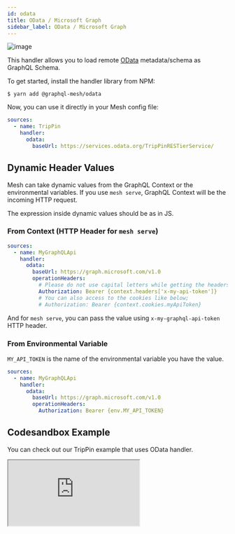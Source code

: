 ```yaml
---
id: odata
title: OData / Microsoft Graph
sidebar_label: OData / Microsoft Graph
---
```

![image](https://user-images.githubusercontent.com/20847995/79219762-87947a80-7e5b-11ea-903d-ba159935fa17.png)

This handler allows you to load remote [OData](https://www.odata.org/) metadata/schema as GraphQL Schema.

To get started, install the handler library from NPM:

```
$ yarn add @graphql-mesh/odata
```

Now, you can use it directly in your Mesh config file:

```yml
sources:
  - name: TripPin
    handler:
      odata:
        baseUrl: https://services.odata.org/TripPinRESTierService/
```
## Dynamic Header Values

Mesh can take dynamic values from the GraphQL Context or the environmental variables. If you use `mesh serve`, GraphQL Context will be the incoming HTTP request.

The expression inside dynamic values should be as in JS.

### From Context (HTTP Header for `mesh serve`)

```yml
sources:
  - name: MyGraphQLApi
    handler:
      odata:
        baseUrl: https://graph.microsoft.com/v1.0
        operationHeaders:
          # Please do not use capital letters while getting the headers
          Authorization: Bearer {context.headers['x-my-api-token']}
          # You can also access to the cookies like below;
          # Authorization: Bearer {context.cookies.myApiToken}
```

And for `mesh serve`, you can pass the value using `x-my-graphql-api-token` HTTP header.

### From Environmental Variable

`MY_API_TOKEN` is the name of the environmental variable you have the value.

```yml
sources:
  - name: MyGraphQLApi
    handler:
      odata:
        baseUrl: https://graph.microsoft.com/v1.0
        operationHeaders:
          Authorization: Bearer {env.MY_API_TOKEN}
```

## Codesandbox Example

You can check out our TripPin example that uses OData handler.

<iframe
     src="https://codesandbox.io/embed/github/Urigo/graphql-mesh/tree/master/examples/odata-trippin?fontsize=14&hidenavigation=1&theme=dark&module=%2F.meshrc.yml"
     style={{width:"100%", height:"500px", border:"0", borderRadius: "4px", overflow:"hidden"}}
     title="odata-trippin-example"
     allow="geolocation; microphone; camera; midi; vr; accelerometer; gyroscope; payment; ambient-light-sensor; encrypted-media; usb"
     sandbox="allow-modals allow-forms allow-popups allow-scripts allow-same-origin"/>

## Config API Reference

{@import ../generated-markdown/ODataHandler.generated.md}
